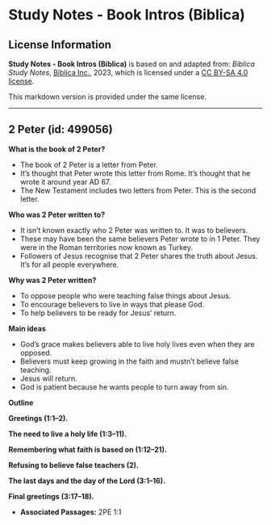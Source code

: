 # Study Notes - Book Intros (Biblica)

## License Information

**Study Notes - Book Intros (Biblica)** is based on and adapted from: _Biblica Study Notes_, [Biblica Inc.](https://www.biblica.com/), 2023, which is licensed under a [CC BY-SA 4.0 license](https://creativecommons.org/licenses/by-sa/4.0/legalcode.en).

This markdown version is provided under the same license.



--------------------------------

## 2 Peter (id: 499056)

**What is the book of 2 Peter?**

* The book of 2 Peter is a letter from Peter.
* It’s thought that Peter wrote this letter from Rome. It’s thought that he wrote it around year AD 67\.
* The New Testament includes two letters from Peter. This is the second letter.

**Who was 2 Peter written to?**

* It isn’t known exactly who 2 Peter was written to. It was to believers.
* These may have been the same believers Peter wrote to in 1 Peter. They were in the Roman territories now known as Turkey.
* Followers of Jesus recognise that 2 Peter shares the truth about Jesus. It’s for all people everywhere.

**Why was 2 Peter written?**

* To oppose people who were teaching false things about Jesus.
* To encourage believers to live in ways that please God.
* To help believers to be ready for Jesus’ return.

**Main ideas**

* God’s grace makes believers able to live holy lives even when they are opposed.
* Believers must keep growing in the faith and mustn’t believe false teaching.
* Jesus will return.
* God is patient because he wants people to turn away from sin.

**Outline**

**Greetings (1:1–2\).**

**The need to live a holy life (1:3–11\).**

**Remembering what faith is based on (1:12–21\).**

**Refusing to believe false teachers (2\).**

**The last days and the day of the Lord (3:1–16\).**

**Final greetings (3:17–18\).**

* **Associated Passages:** 2PE 1:1

